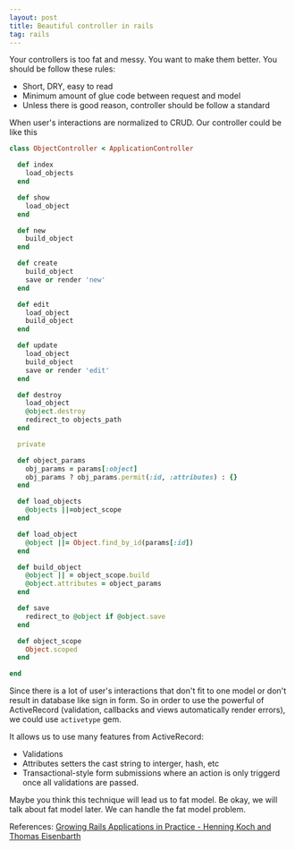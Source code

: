 ```yaml
---
layout: post
title: Beautiful controller in rails
tag: rails
---
```


Your controllers is too fat and messy. You want to make them better. You should be follow these rules:

* Short, DRY, easy to read
* Minimum amount of glue code between request and model
* Unless there is good reason, controller should be follow a standard

When user's interactions are normalized to CRUD. Our controller could be like this

```ruby
class ObjectController < ApplicationController

  def index
    load_objects
  end

  def show
    load_object
  end

  def new
    build_object
  end

  def create
    build_object
    save or render 'new'
  end

  def edit
    load_object
    build_object
  end

  def update
    load_object
    build_object
    save or render 'edit'
  end

  def destroy
    load_object
    @object.destroy
    redirect_to objects_path
  end

  private

  def object_params
    obj_params = params[:object]
    obj_params ? obj_params.permit(:id, :attributes) : {}
  end

  def load_objects
    @objects ||=object_scope
  end

  def load_object
    @object ||= Object.find_by_id(params[:id])
  end

  def build_object
    @object || = object_scope.build
    @object.attributes = object_params
  end

  def save
    redirect_to @object if @object.save
  end

  def object_scope
    Object.scoped
  end

end
```

Since there is a lot of user's interactions that don't fit to one model or don't result in database like sign in form. So in order to use the powerful of ActiveRecord (validation, callbacks and views automatically render errors), we could use `activetype` gem.

It allows us to use many features from ActiveRecord:
* Validations
* Attributes setters the cast string to interger, hash, etc
* Transactional-style form submissions where an action is only triggerd once all validations are passed.

Maybe you think this technique will lead us to fat model. Be okay, we will talk about fat model later. We can handle the fat model problem.

References: [Growing Rails Applications in Practice - Henning Koch and Thomas Eisenbarth](https://leanpub.com/growing-rails/)
